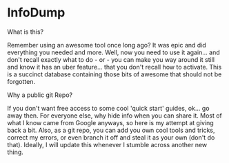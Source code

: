 # InfoDump 

What is this?

Remember using an awesome tool once long ago? It was epic and did everything you needed and more. Well, now you need to use it
again... and don't recall exactly what to do - or - you can make you way around it still and know it has an uber feature... that
you don't recall how to activate.
This is a succinct database containing those bits of awesome that should not be forgotten.

Why a public git Repo?

If you don't want free access to some cool 'quick start' guides, ok... go away then. For everyone else, why hide info when you can
share it. Most of what I know came from Google anyways, so here is my attempt at giving back a bit. Also, as a git repo, you can
add you own cool tools and tricks, correct my errors, or even branch it off and steal it as your own (don't do that). Ideally, I will
update this whenever I stumble across another new thing.